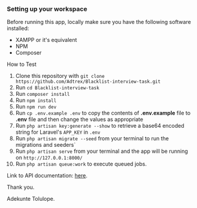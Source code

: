 ### Setting up your workspace

Before running this app, locally make sure you have the following software installed:

-   XAMPP or it's equivalent
-   NPM
-   Composer

How to Test

1. Clone this repository with `git clone https://github.com/Adtrex/Blacklist-interview-task.git`
2. Run `cd Blacklist-interview-task`
3. Run `composer install`
4. Run `npm install`
5. Run `npm run dev`
6. Run `cp .env.example .env` to copy the contents of **.env.example** file to **.env** file and then change the values as appropriate
7. Run `php artisan key:generate --show` to retrieve a base64 encoded string for Laravel's `APP_KEY` in `.env`
8. Run `php artisan migrate --seed` from your terminal to run the migrations and seeders`
9. Run `php artisan serve` from your terminal and the app will be running on `http://127.0.0.1:8000/`
10. Run `php artisan queue:work` to execute queued jobs.

Link to API documentation: [here](https://documenter.getpostman.com/view/11277551/UV5ZCcRY#fc8a4278-4c17-46b7-95de-c6cf6af5c89b).

Thank you.

Adekunte Tolulope.